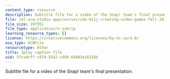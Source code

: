 ```yaml
---
content_type: resource
description: Subtitle file for a video of the Snap! team's final presentation.
file: /ol-ocw-studio-app/courses/cms-611j-creating-video-games-fall-2014/5fca4cffc0745542c46964803e16318b_sKolTx6sxUo.srt
file_size: 197951
file_type: application/x-subrip
learning_resource_types: []
license: https://creativecommons.org/licenses/by-nc-sa/4.0/
ocw_type: OCWFile
resourcetype: Other
title: 3play caption file
uid: 5fca4cff-c074-5542-c469-64803e16318b
---
```

Subtitle file for a video of the Snap! team's final presentation.